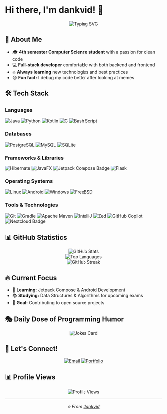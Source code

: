 # Hi there, I'm dankvid! 👋

<div align="center">
  <img src="https://readme-typing-svg.herokuapp.com?font=Fira+Code&pause=1000&color=F75C7E&center=true&vCenter=true&width=435&lines=Computer+Science+Student;Code+Enthusiast;Meme+Connoisseur;Always+Learning!" alt="Typing SVG" />
</div>

## 🚀 About Me

- 🎓 **4th semester Computer Science student** with a passion for clean code
- 💻 **Full-stack developer** comfortable with both backend and frontend
- 🔥 **Always learning** new technologies and best practices
- 😄 **Fun fact:** I debug my code better after looking at memes

## 🛠️ Tech Stack

### Languages
![Java](https://img.shields.io/badge/Java-ED8B00?style=for-the-badge&logo=openjdk&logoColor=white)
![Python](https://img.shields.io/badge/Python-3776AB?style=for-the-badge&logo=python&logoColor=white)
![Kotlin](https://img.shields.io/badge/kotlin-%237F52FF.svg?style=for-the-badge&logo=kotlin&logoColor=white)
![C](https://img.shields.io/badge/C-00599C?style=for-the-badge&logo=c&logoColor=white)
![Bash Script](https://img.shields.io/badge/bash_script-%23121011.svg?style=for-the-badge&logo=gnu-bash&logoColor=white)

### Databases
![PostgreSQL](https://img.shields.io/badge/PostgreSQL-316192?style=for-the-badge&logo=postgresql&logoColor=white)
![MySQL](https://img.shields.io/badge/MySQL-005C84?style=for-the-badge&logo=mysql&logoColor=white)
![SQLite](https://img.shields.io/badge/sqlite-%2307405e.svg?style=for-the-badge&logo=sqlite&logoColor=white)

### Frameworks & Libraries
![Hibernate](https://img.shields.io/badge/Hibernate-59666C?style=for-the-badge&logo=Hibernate&logoColor=white)
![JavaFX](https://img.shields.io/badge/javafx-%23FF0000.svg?style=for-the-badge&logo=javafx&logoColor=white)
![Jetpack Compose Badge](https://img.shields.io/badge/Jetpack%20Compose-4285F4?logo=jetpackcompose&logoColor=fff&style=for-the-badge)
![Flask](https://img.shields.io/badge/flask-%23000.svg?style=for-the-badge&logo=flask&logoColor=white)

### Operating Systems
![Linux](https://img.shields.io/badge/Linux-FCC624?style=for-the-badge&logo=linux&logoColor=black)
![Android](https://img.shields.io/badge/Android-3DDC84?style=for-the-badge&logo=android&logoColor=white)
![Windows](https://img.shields.io/badge/Windows-0078D6?style=for-the-badge&logo=windows&logoColor=white)
![FreeBSD](https://img.shields.io/badge/-FreeBSD-%23870000?style=for-the-badge&logo=freebsd&logoColor=white)

### Tools & Technologies
![Git](https://img.shields.io/badge/GIT-E44C30?style=for-the-badge&logo=git&logoColor=white)
![Gradle](https://img.shields.io/badge/Gradle-02303A.svg?style=for-the-badge&logo=Gradle&logoColor=white)
![Apache Maven](https://img.shields.io/badge/Apache%20Maven-C71A36?style=for-the-badge&logo=Apache%20Maven&logoColor=white)
![IntelliJ](https://img.shields.io/badge/IntelliJ_IDEA-000000.svg?style=for-the-badge&logo=intellij-idea&logoColor=white)
![Zed](https://img.shields.io/badge/zedindustries-084CCF.svg?style=for-the-badge&logo=zedindustries&logoColor=white)
![GitHub Copilot](https://img.shields.io/badge/github_copilot-8957E5?style=for-the-badge&logo=github-copilot&logoColor=white)
![Nextcloud Badge](https://img.shields.io/badge/Nextcloud-0082C9?logo=nextcloud&logoColor=fff&style=for-the-badge)

## 📊 GitHub Statistics

<div align="center">
  <img src="https://github-readme-stats.vercel.app/api?username=dankvid&show_icons=true&theme=radical&hide_border=true&bg_color=0D1117" alt="GitHub Stats" />
</div>

<div align="center">
  <img src="https://github-readme-stats.vercel.app/api/top-langs/?username=dankvid&layout=compact&theme=radical&hide_border=true&bg_color=0D1117" alt="Top Languages" />
</div>

<div align="center">
  <img src="https://streak-stats.demolab.com/?user=dankvid&theme=radical&hide_border=true&background=0D1117" alt="GitHub Streak" />
</div>

## 🔥 Current Focus

- 🌱 **Learning:** Jetpack Compose & Android Development
- 📚 **Studying:** Data Structures & Algorithms for upcoming exams
- 🎯 **Goal:** Contributing to open source projects

## 🎭 Daily Dose of Programming Humor

<div align="center">
  <img src="https://readme-jokes.vercel.app/api?theme=radical&hideBorder" alt="Jokes Card" />
</div>

## 🤝 Let's Connect!

<div align="center">
  
[![Email](https://img.shields.io/badge/Email-D14836?style=for-the-badge&logo=gmail&logoColor=white)](mailto:david@d-genzler.de)
[![Portfolio](https://img.shields.io/badge/Portfolio-000000?style=for-the-badge&logo=About.me&logoColor=white)](https://www.d-genzler.de)

</div>

## 📊 Profile Views

<div align="center">
  <img src="https://komarev.com/ghpvc/?username=dankvid&label=Profile%20views&color=0e75b6&style=flat" alt="Profile Views" />
</div>

---

<div align="center">
  <i>⭐️ From <a href="https://github.com/dankvid">dankvid</a></i>
</div>

